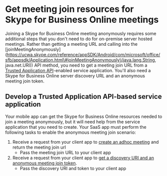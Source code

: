 # Get meeting join resources for Skype for Business Online meetings

Joining a Skype for Business Online meeting anonymously requires some additional steps that you don't need to do
for on-premise server hosted meetings. Rather than getting a meeting URL and calling into the [joinMeetingAnonymously](https://ucwa.skype.com/reference/appSDK/Android/com/microsoft/office/sfb/appsdk/Application.html\#joinMeetingAnonymously\(java.lang.String, java.net.URI\)) API method,
you need to get a meeting join URL from a [Trusted Application API](../Trusted-Application-API/docs/Overview.md)-enabled service application. You'll also need a Skype for Business Online server discovery URL and an anonymous meeting join token. 

## Develop a Trusted Application API-based service application

Your mobile app can get the Skype for Business Online resources needed to join a meeting anonymously, but it will need help from the 
service application that you need to create. Your SaaS app must perform the following tasks to enable the anonymous meeting join scenario:

1. Receive a request from your client app to [create an adhoc meeting](../Trusted-Application-API/docs/AnonymousMeetingSchedule.md) and return the meeting join url
   - Pass the meeting join URL to your client app
2.  Receive a request from your client app to [get a discovery URI and an anonymous meeting join token](../Trusted-Application-API/docs/BootstrapChatWidget.md).
    - Pass the discovery URI and token to your client app

